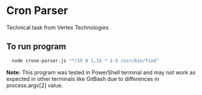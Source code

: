 
# Cron Parser
Technical task from Vertex Technologies


## To run program

```bash
  node crone-parser.js "*/15 0 1,15 * 1-5 /usr/bin/find"
```

**Note:** This program was tested in PowerShell terminal and may not work as expected in other terminals like GitBash due to differences in process.argv[2] value.